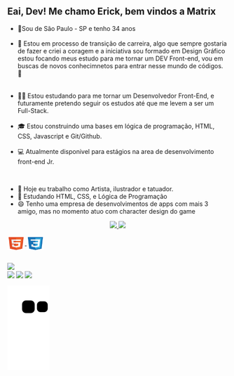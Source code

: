 
## Eai, Dev! Me chamo Erick, bem vindos a Matrix 

<ul align="left">
<li>📍Sou de São Paulo - SP e tenho 34 anos </li>
<br>
<li>🚀 Estou em processo de transição de carreira, algo que sempre gostaria de fazer e criei a coragem e a iniciativa sou formado em Design Gráfico estou focando meus estudo para me tornar um DEV Front-end, vou em buscas de novos conhecimnetos para entrar nesse mundo de códigos. 🚀</li><br>
<br>
<li>👩‍💻 Estou estudando para me tornar um Desenvolvedor Front-End, e futuramente pretendo seguir os estudos até que me levem a ser um Full-Stack.  </li>
<br>
<li>🎓 Estou construindo uma bases em lógica de programação, HTML, CSS, Javascript e Git/Github. </li>
<br>
<li>💻 Atualmente disponivel para estágios na area de desenvolvimento front-end Jr. </li>
</ul>
<br>


- 🔭 Hoje eu trabalho como Artista, ilustrador e tatuador. 
- 🌱 Estudando HTML, CSS, e Lógica de Programação
- 😄 Tenho uma empresa de desenvolvimentos de apps com mais 3 amigo, mas no momento atuo com character design do game

<div align="center">
  <a href="https://github.com/erickchuky">
  <img height="150em" src="https://github-readme-stats.vercel.app/api?username=erickchuky&show_icons=true&theme=dracula&include_all_commits=true&count_private=true"/>
  <img height="150em" src="https://github-readme-stats.vercel.app/api/top-langs/?username=erickchuky&layout=compact&langs_count=7&theme=dracula"/>
</div>
  
 <div style="display: inline_block"><br>
  <img align="center" alt="Rafa-HTML" height="30" width="40" src="https://raw.githubusercontent.com/devicons/devicon/master/icons/html5/html5-original.svg">
  <img align="center" alt="Rafa-CSS" height="30" width="40" src="https://raw.githubusercontent.com/devicons/devicon/master/icons/css3/css3-original.svg">
 </div>

##
  
  <div> 
 
  <a href="https://instagram.com/erick_chuckyy" target="_blank"><img src="https://img.shields.io/badge/-Instagram-%23E4405F?style=for-the-badge&logo=instagram&logoColor=white" target="_blank"></a> 	
 <a href="https://discord.gg/erickchucky#8220" target="_blank"><img src="https://img.shields.io/badge/Discord-7289DA?style=for-the-badge&logo=discord&logoColor=white" target="_blank"></a> 
  <a href = "mailto:erick.d.grafico@gmail.com"><img src="https://img.shields.io/badge/-Gmail-%23333?style=for-the-badge&logo=gmail&logoColor=white" target="_blank"></a>
  <a href="https://www.linkedin.com/in/erick-silva-ba14b920" target="_blank"><img src="https://img.shields.io/badge/-LinkedIn-%230077B5?style=for-the-badge&logo=linkedin&logoColor=white" target="_blank"></a> 
 
  ![Snake animation](https://github.com/rafaballerini/rafaballerini/blob/output/github-contribution-grid-snake.svg)
 
</div>
